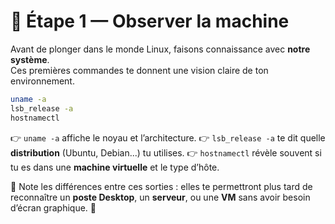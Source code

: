 # 🧭 Étape 1 — Observer la machine

Avant de plonger dans le monde Linux, faisons connaissance avec **notre système**.  
Ces premières commandes te donnent une vision claire de ton environnement.

```bash
uname -a
lsb_release -a
hostnamectl
```

👉 `uname -a` affiche le noyau et l’architecture.
👉 `lsb_release -a` te dit quelle **distribution** (Ubuntu, Debian...) tu utilises.
👉 `hostnamectl` révèle souvent si tu es dans une **machine virtuelle** et le type d’hôte.

💬 Note les différences entre ces sorties : elles te permettront plus tard de reconnaître
un **poste Desktop**, un **serveur**, ou une **VM** sans avoir besoin d’écran graphique. 🧠